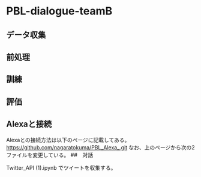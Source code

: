 # PBL-dialogue-teamB 

## データ収集
## 前処理
## 訓練
## 評価
## Alexaと接続
Alexaとの接続方法は以下のページに記載してある。
https://github.com/nagaratokuma/PBL_Alexa_.git
なお、上のページから次の2ファイルを変更している。
##　対話

Twitter_API (1).ipynb
でツイートを収集する。
